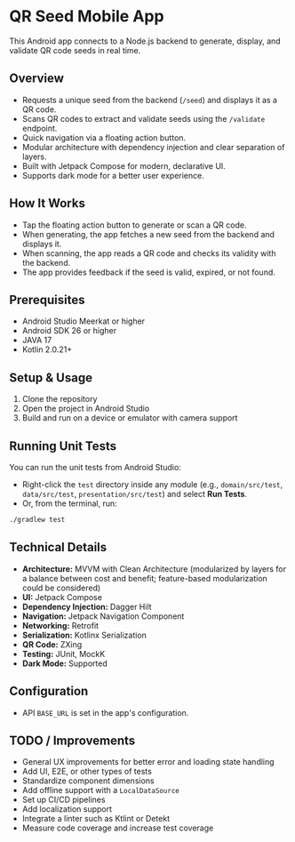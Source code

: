 # QR Seed Mobile App

This Android app connects to a Node.js backend to generate, display, and validate QR code seeds in real time.

## Overview

- Requests a unique seed from the backend (`/seed`) and displays it as a QR code.
- Scans QR codes to extract and validate seeds using the `/validate` endpoint.
- Quick navigation via a floating action button.
- Modular architecture with dependency injection and clear separation of layers.
- Built with Jetpack Compose for modern, declarative UI.
- Supports dark mode for a better user experience.

## How It Works

- Tap the floating action button to generate or scan a QR code.
- When generating, the app fetches a new seed from the backend and displays it.
- When scanning, the app reads a QR code and checks its validity with the backend.
- The app provides feedback if the seed is valid, expired, or not found.

## Prerequisites

- Android Studio Meerkat or higher
- Android SDK 26 or higher
- JAVA 17
- Kotlin 2.0.21+

## Setup & Usage

1. Clone the repository
2. Open the project in Android Studio
3. Build and run on a device or emulator with camera support

## Running Unit Tests

You can run the unit tests from Android Studio:

- Right-click the `test` directory inside any module (e.g., `domain/src/test`, `data/src/test`, `presentation/src/test`) and select **Run Tests**.
- Or, from the terminal, run:

```sh
./gradlew test
```

## Technical Details

- **Architecture:** MVVM with Clean Architecture (modularized by layers for a balance between cost and benefit; feature-based modularization could be considered)
- **UI:** Jetpack Compose
- **Dependency Injection:** Dagger Hilt
- **Navigation:** Jetpack Navigation Component
- **Networking:** Retrofit
- **Serialization:** Kotlinx Serialization
- **QR Code:** ZXing
- **Testing:** JUnit, MockK
- **Dark Mode:** Supported

## Configuration

- API `BASE_URL` is set in the app's configuration.

## TODO / Improvements

- General UX improvements for better error and loading state handling
- Add UI, E2E, or other types of tests
- Standardize component dimensions
- Add offline support with a `LocalDataSource`
- Set up CI/CD pipelines
- Add localization support
- Integrate a linter such as Ktlint or Detekt
- Measure code coverage and increase test coverage
